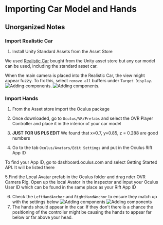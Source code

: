 # Importing Car Model and Hands


## Unorganized Notes
### Import Realistic Car
1. Install Unity Standard Assets from the Asset Store

We used [Realistic Car](#) bought from the Unity asset store but any car model can be used, including the standard asset car.

When the main camera is placed into the Realistic Car, the view might appear fuzzy. To fix this, select `remove all` buffers under `Target Display`.
![Adding components](../images/CameraBlur_PreDeleteSettings.PNG).
![Adding components](../images/CameraBlur_PostDeleteSettings.PNG).

### Import Hands
1. From the Asset store import the Oculus package
2. Once downloaded, go to `Oculus/VR/Prefabs` and select the OVR Player Controller and place it in the interior of your car model
3. **JUST FOR US PLS EDIT** We found that x=0.7, y=0.85, z = 0.288 are good numbers

4. Go to the tab `Oculus/Avatars/Edit Settings` and put in the Oculus Rift App ID

To find your App ID, go to dashboard.oculus.com and select Getting Started API. It will be listed there

5.Find the Local Avatar prefab in the Oculus folder and drag nder OVR Camera Rig. Open up the local Avator in the inspector and input your Oculus User ID which can be found in the same place as your Rift App ID

6. Check the `LeftHandAnchor` and `RightHandAnchor` to ensure they match up with the settings below
![Adding components](../images/LeftHandAnchor_Settings.PNG)
![Adding components](../images/RightHandAnchor_Settings.PNG)
7. The hands should appear in the car. If they don't there is a chance the positioning of the controller might be causing the hands to appear far below or far above your head.


